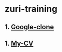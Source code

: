 # zuri-training

## 1. [Google-clone](https://github.com/spykelion/zuri-training/blob/google-clone/README.md)
## 1. [My-CV](https://github.com/spykelion/zuri-training/blob/my-cv/README.md)
